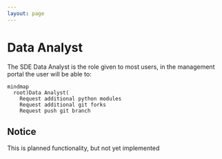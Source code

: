 ```yaml
---
layout: page
---
```


# Data Analyst
The SDE Data Analyst is the role given to most users, in the management portal the user will be able to:

```mermaid
mindmap
  root)Data Analyst(
    Request additional python modules
    Request additional git forks
    Request push git branch
```

## Notice
This is planned functionality, but not yet implemented